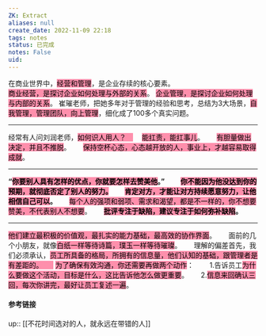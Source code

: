 ```yaml
---
ZK: Extract
aliases: null
create_date: 2022-11-09 22:18
tags: notes
status: 已完成
notes: False
uid: 
---
```


在商业世界中，<mark style="background: #FF5582A6;">经营和管理</mark>，是企业存续的核心要素。  
<mark style="background: #FF5582A6;">商业经营，是探讨企业如何处理与外部的关系</mark>。
<mark style="background: #FF5582A6;">企业管理，是探讨企业如何处理与内部的关系</mark>。
崔璀老师，把她多年对于管理的经验和思考，总结为3大场景，<mark style="background: #FF5582A6;">自我管理，管理团队，向上管理</mark>，细化成了100多个真实问题。

---

经常有人问刘润老师，<mark style="background: #FF5582A6;">如何识人用人？　</mark>　
<mark style="background: #FF5582A6;">能扛责，能扛事儿</mark>。　　
<mark style="background: #FF5582A6;">有胆量做出决定，并且不推脱</mark>。　　
<mark style="background: #FF5582A6;">保持空杯心态，心态越开放的人，事业上，才越容易取得成就</mark>。　　

---

**“<mark style="background: #FF5582A6;">你要别人具有怎样的优点，你就要怎样去赞美他</mark>。”**　　
**<mark style="background: #FF5582A6;">你不能因为他没达到你的预期，就彻底否定了别人的努力。</mark>**　　
**<mark style="background: #FF5582A6;">肯定对方，才能让对方持续愿意努力，让他相信自己可以</mark>。**　　
<mark style="background: #FF5582A6;">每个人的强项和弱项、需求和渴望，都是不一样的，你不想要赞美，不代表别人不想要</mark>。　　
**<mark style="background: #FF5582A6;">批评专注于缺陷，建议专注于如何弥补缺陷</mark>。**

---

<mark style="background: #FF5582A6;">他们建立最积极的价值观，最扎实的能力基础，最高效的协作界面</mark>。　　
面前的几个小朋友，就像<mark style="background: #FF5582A6;">白纸一样等待诗篇，璞玉一样等待璀璨</mark>。　　
理解的偏差首先，我们必须承认，<mark style="background: #FF5582A6;">员工所具备的格局，所拥有的信息量，他们认知的基础，跟管理者是有差距的。　　</mark>
<mark style="background: #FF5582A6;">为了确保有效沟通，你还需要再做两个动作</mark>：　　
1.告诉员工<mark style="background: #FF5582A6;">为什么要做这个活动，目标是什么，这比告诉他怎么做更重要</mark>。　　
2.<mark style="background: #FF5582A6;">信息来回确认三回，每次你讲完，最好让员工复述一遍</mark>。　　

#### 参考链接

up:: [[不花时间选对的人，就永远在带错的人]]
